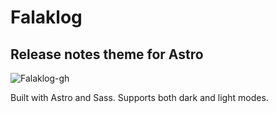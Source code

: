 # Falaklog

## Release notes theme for Astro

![Falaklog-gh](https://github.com/doodlemarks/Falaklog/assets/2244813/9c5c2e46-665a-437e-a971-053db4dbff63)

Built with Astro and Sass. Supports both dark and light modes.
